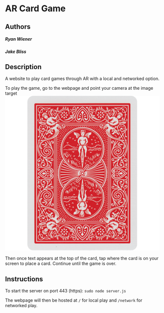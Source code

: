 # AR Card Game

## Authors
##### Ryan Wiener
##### Jake Bliss

## Description

A website to play card games through AR with a local and networked option.

To play the game, go to the webpage and point your camera at the image target ![](public/images/back.png)

Then once text appears at the top of the card, tap where the card is on your screen to place a card. Continue until the game is over.

## Instructions

To start the server on port 443 (https): `sudo node server.js`

The webpage will then be hosted at `/` for local play and `/network` for networked play.

